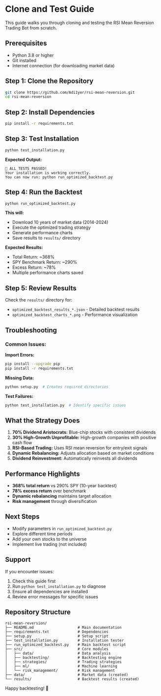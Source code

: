 # Clone and Test Guide

This guide walks you through cloning and testing the RSI Mean Reversion Trading Bot from scratch.

## Prerequisites

- Python 3.8 or higher
- Git installed
- Internet connection (for downloading market data)

## Step 1: Clone the Repository

```bash
git clone https://github.com/Adi1yer/rsi-mean-reversion.git
cd rsi-mean-reversion
```

## Step 2: Install Dependencies

```bash
pip install -r requirements.txt
```

## Step 3: Test Installation

```bash
python test_installation.py
```

**Expected Output:**
```
🎉 ALL TESTS PASSED!
Your installation is working correctly.
You can now run: python run_optimized_backtest.py
```

## Step 4: Run the Backtest

```bash
python run_optimized_backtest.py
```

**This will:**
- Download 10 years of market data (2014-2024)
- Execute the optimized trading strategy
- Generate performance charts
- Save results to `results/` directory

**Expected Results:**
- Total Return: ~368%
- SPY Benchmark Return: ~290%
- Excess Return: ~78%
- Multiple performance charts saved

## Step 5: Review Results

Check the `results/` directory for:
- `optimized_backtest_results_*.json` - Detailed backtest results
- `optimized_backtest_charts_*.png` - Performance visualization

## Troubleshooting

### Common Issues:

**Import Errors:**
```bash
pip install --upgrade pip
pip install -r requirements.txt
```

**Missing Data:**
```bash
python setup.py  # Creates required directories
```

**Test Failures:**
```bash
python test_installation.py  # Identify specific issues
```

## What the Strategy Does

1. **70% Dividend Aristocrats:** Blue-chip stocks with consistent dividends
2. **30% High-Growth Unprofitable:** High-growth companies with positive cash flow
3. **RSI-Based Trading:** Uses RSI mean reversion for entry/exit signals
4. **Dynamic Rebalancing:** Adjusts allocation based on market conditions
5. **Dividend Reinvestment:** Automatically reinvests all dividends

## Performance Highlights

- **368% total return** vs 290% SPY (10-year backtest)
- **78% excess return** over benchmark
- **Dynamic rebalancing** maintains target allocation
- **Risk management** through diversification

## Next Steps

- Modify parameters in `run_optimized_backtest.py`
- Explore different time periods
- Add your own stocks to the universe
- Implement live trading (not included)

## Support

If you encounter issues:
1. Check this guide first
2. Run `python test_installation.py` to diagnose
3. Ensure all dependencies are installed
4. Review error messages for specific issues

## Repository Structure

```
rsi-mean-reversion/
├── README.md                    # Main documentation
├── requirements.txt             # Dependencies
├── setup.py                     # Setup script
├── test_installation.py         # Installation tester
├── run_optimized_backtest.py    # Main backtest script
├── src/                         # Core modules
│   ├── data/                    # Data analysis
│   ├── backtesting/             # Backtesting engine
│   ├── strategies/              # Trading strategies
│   ├── ml/                      # Machine learning
│   └── risk_management/         # Risk management
├── data/                        # Market data (created)
└── results/                     # Backtest results (created)
```

Happy backtesting! 🚀 